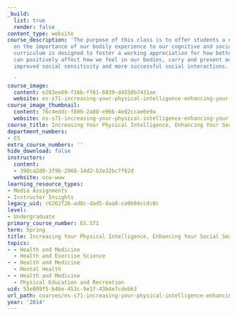 ```yaml
---
_build:
  list: true
  render: false
content_type: website
course_description: 'The purpose of this class is to offer students a new perspective
  on the importance of our bodily experience to our cognitive and social lives. The
  curriculum is designed to foster a working appreciation for how better bodily awareness
  can positively affect how we feel in our bodies, carry and present ourselves for
  improved social sensitivity and more successful social interactions.

  '
course_image:
  content: e283ee89-f16b-ff61-6039-d4558b7431ae
  website: es-s71-increasing-your-physical-intelligence-enhancing-your-social-smarts-spring-2014
course_image_thumbnail:
  content: 76c4eddc-f806-2a08-e966-4e82ccae6e9a
  website: es-s71-increasing-your-physical-intelligence-enhancing-your-social-smarts-spring-2014
course_title: Increasing Your Physical Intelligence, Enhancing Your Social Smarts
department_numbers:
- ES
extra_course_numbers: ''
hide_download: false
instructors:
  content:
  - 390ca2d0-3f9b-2968-14d2-b2e32bc7f62d
  website: ocw-www
learning_resource_types:
- Media Assignments
- Instructor Insights
legacy_uid: c6262f26-ad0c-dad5-daa8-ca9b94ccdc0c
level:
- Undergraduate
primary_course_number: ES.S71
term: Spring
title: Increasing Your Physical Intelligence, Enhancing Your Social Smarts
topics:
- - Health and Medicine
  - Health and Exercise Science
- - Health and Medicine
  - Mental Health
- - Health and Medicine
  - Physical Education and Recreation
uid: 55e809f5-b46e-453c-9e1f-43b4e7cdebb3
url_path: courses/es-s71-increasing-your-physical-intelligence-enhancing-your-social-smarts-spring-2014
year: '2014'
---
```

